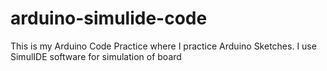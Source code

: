 # arduino-simulide-code
This is my Arduino Code Practice where I practice Arduino Sketches. I use SimulIDE software for simulation of board
